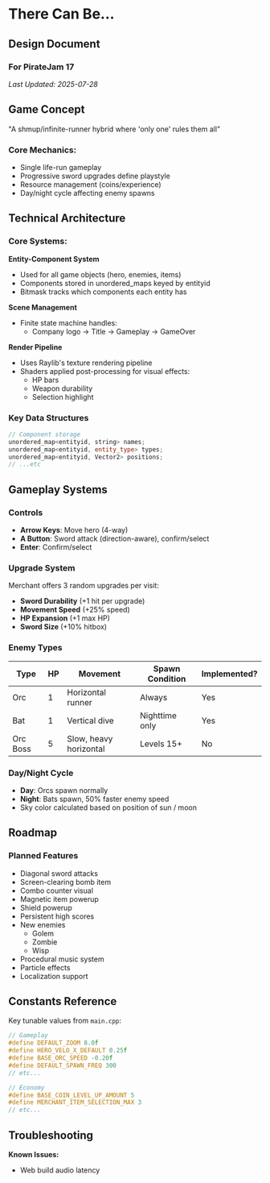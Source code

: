 # There Can Be... 

## Design Document

### For PirateJam 17

*Last Updated: 2025-07-28*

## Game Concept
"A shmup/infinite-runner hybrid where 'only one' rules them all"

### Core Mechanics:
- Single life-run gameplay  
- Progressive sword upgrades define playstyle
- Resource management (coins/experience) 
- Day/night cycle affecting enemy spawns

## Technical Architecture

### Core Systems:

**Entity-Component System**
- Used for all game objects (hero, enemies, items)  
- Components stored in unordered_maps keyed by entityid  
- Bitmask tracks which components each entity has  

**Scene Management**
- Finite state machine handles:
  - Company logo → Title → Gameplay → GameOver  

**Render Pipeline**
- Uses Raylib's texture rendering pipeline  
- Shaders applied post-processing for visual effects:
  - HP bars
  - Weapon durability  
  - Selection highlight  

### Key Data Structures
```cpp
// Component storage
unordered_map<entityid, string> names;  
unordered_map<entityid, entity_type> types;
unordered_map<entityid, Vector2> positions; 
// ...etc
```

## Gameplay Systems

### Controls
- **Arrow Keys**: Move hero (4-way)  
- **A Button**: Sword attack (direction-aware), confirm/select
- **Enter**: Confirm/select  

### Upgrade System
Merchant offers 3 random upgrades per visit:
- **Sword Durability** (+1 hit per upgrade)  
- **Movement Speed** (+25% speed)  
- **HP Expansion** (+1 max HP)  
- **Sword Size** (+10% hitbox)

### Enemy Types  

| Type       | HP | Movement                  | Spawn Condition  | Implemented? |
|------------|----|---------------------------|------------------|--------------|
| Orc        | 1  | Horizontal runner         | Always           | Yes          |
| Bat        | 1  | Vertical dive             | Nighttime only   | Yes          |
| Orc Boss   | 5  | Slow, heavy horizontal    | Levels 15+       | No           |

### Day/Night Cycle
- **Day**: Orcs spawn normally
- **Night**: Bats spawn, 50% faster enemy speed  
- Sky color calculated based on position of sun / moon

## Roadmap

### Planned Features

- Diagonal sword attacks  
- Screen-clearing bomb item  
- Combo counter visual  
- Magnetic item powerup
- Shield powerup  
- Persistent high scores  
- New enemies
    - Golem 
    - Zombie
    - Wisp
- Procedural music system  
- Particle effects  
- Localization support  

## Constants Reference

Key tunable values from `main.cpp`:

```cpp
// Gameplay
#define DEFAULT_ZOOM 8.0f
#define HERO_VELO_X_DEFAULT 0.25f  
#define BASE_ORC_SPEED -0.20f
#define DEFAULT_SPAWN_FREQ 300
// etc...

// Economy
#define BASE_COIN_LEVEL_UP_AMOUNT 5
#define MERCHANT_ITEM_SELECTION_MAX 3
// etc...
```

## Troubleshooting

**Known Issues:**
- Web build audio latency  
